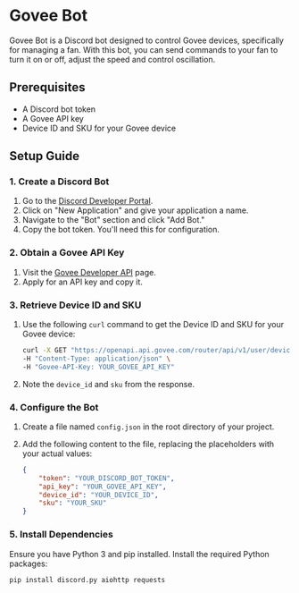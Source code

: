 # Govee Bot

Govee Bot is a Discord bot designed to control Govee devices, specifically for managing a fan. With this bot, you can send commands to your fan to turn it on or off, adjust the speed and control oscillation.

## Prerequisites

- A Discord bot token
- A Govee API key
- Device ID and SKU for your Govee device

## Setup Guide

### 1. Create a Discord Bot

1. Go to the [Discord Developer Portal](https://discord.com/developers/applications).
2. Click on "New Application" and give your application a name.
3. Navigate to the "Bot" section and click "Add Bot."
4. Copy the bot token. You'll need this for configuration.

### 2. Obtain a Govee API Key

1. Visit the [Govee Developer API](https://developer.govee.com/reference/apply-you-govee-api-key) page.
2. Apply for an API key and copy it.

### 3. Retrieve Device ID and SKU

1. Use the following `curl` command to get the Device ID and SKU for your Govee device:

    ```bash
    curl -X GET "https://openapi.api.govee.com/router/api/v1/user/devices" \
    -H "Content-Type: application/json" \
    -H "Govee-API-Key: YOUR_GOVEE_API_KEY"
    ```

2. Note the `device_id` and `sku` from the response.

### 4. Configure the Bot

1. Create a file named `config.json` in the root directory of your project.
2. Add the following content to the file, replacing the placeholders with your actual values:

    ```json
    {
        "token": "YOUR_DISCORD_BOT_TOKEN",
        "api_key": "YOUR_GOVEE_API_KEY",
        "device_id": "YOUR_DEVICE_ID",
        "sku": "YOUR_SKU"
    }
    ```

### 5. Install Dependencies

Ensure you have Python 3 and pip installed. Install the required Python packages:

```bash
pip install discord.py aiohttp requests
